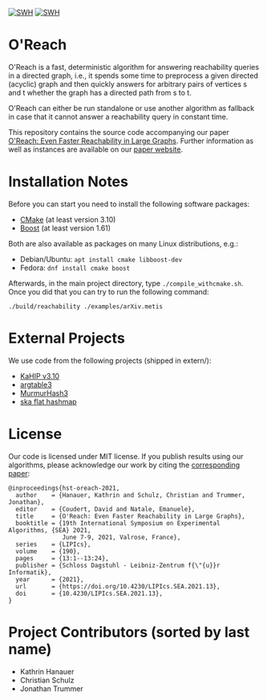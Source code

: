 [![SWH](https://archive.softwareheritage.org/badge/origin/https://github.com/o-reach/O-Reach/)](https://archive.softwareheritage.org/browse/origin/?origin_url=https://github.com/o-reach/O-Reach)
[![SWH](https://archive.softwareheritage.org/badge/swh:1:dir:55d23a5b940f1ead285729c8dbd82c71e28d504a/)](https://archive.softwareheritage.org/swh:1:dir:55d23a5b940f1ead285729c8dbd82c71e28d504a)

O'Reach
=====
O'Reach is a fast, deterministic algorithm for answering reachability queries in a directed graph, i.e.,
it spends some time to preprocess a given directed (acyclic) graph and then quickly answers for arbitrary pairs of vertices s and t whether the graph has a directed path from s to t.

O'Reach can either be run standalone or use another algorithm as fallback in
case that it cannot answer a reachability query in constant time.

This repository contains the source code accompanying our paper
[O'Reach: Even Faster Reachability in Large Graphs](https://doi.org/10.4230/LIPIcs.SEA.2021.13).
Further information as well as instances are available on our [paper website](https://oreach.taa.univie.ac.at/).

Installation Notes
=====

Before you can start you need to install the following software packages:

- [CMake](https://cmake.org/) (at least version 3.10)
- [Boost](https://www.boost.org/) (at least version 1.61)

Both are also available as packages on many Linux distributions, e.g.:
- Debian/Ubuntu: ``apt install cmake libboost-dev``
- Fedora: ``dnf install cmake boost``


Afterwards, in the main project directory, type `./compile_withcmake.sh`. Once
you did that you can try to run the following command:
```
./build/reachability ./examples/arXiv.metis
```

External Projects
======
We use code from the following projects (shipped in extern/):

- [KaHIP v3.10](https://github.com/KaHIP/KaHIP/)
- [argtable3](https://github.com/argtable/argtable3)
- [MurmurHash3](https://github.com/aappleby/smhasher/blob/92cf3702fcfaadc84eb7bef59825a23e0cd84f56/src/MurmurHash3.cpp)
- [ska flat hashmap](https://github.com/skarupke/flat_hash_map/blob/2c4687431f978f02a3780e24b8b701d22aa32d9c/flat_hash_map.hpp)


License
=====
Our code is licensed under MIT license.
If you publish results using our algorithms, please acknowledge our work by
citing the [corresponding paper](https://doi.org/10.4230/LIPIcs.SEA.2021.13):

```
@inproceedings{hst-oreach-2021,
  author    = {Hanauer, Kathrin and Schulz, Christian and Trummer, Jonathan},
  editor    = {Coudert, David and Natale, Emanuele},
  title     = {O'Reach: Even Faster Reachability in Large Graphs},
  booktitle = {19th International Symposium on Experimental Algorithms, {SEA} 2021,
               June 7-9, 2021, Valrose, France},
  series    = {LIPIcs},
  volume    = {190},
  pages     = {13:1--13:24},
  publisher = {Schloss Dagstuhl - Leibniz-Zentrum f{\"{u}}r Informatik},
  year      = {2021},
  url       = {https://doi.org/10.4230/LIPIcs.SEA.2021.13},
  doi       = {10.4230/LIPIcs.SEA.2021.13},
}
```

Project Contributors (sorted by last name)
=====
- Kathrin Hanauer
- Christian Schulz
- Jonathan Trummer
